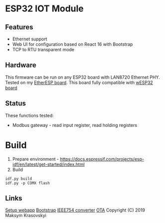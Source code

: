 # ESP32 IOT Module

## Features
* Ethernet support
* Web UI for configuration based on React 16 with Bootstrap
* TCP to RTU transparent mode

## Hardware
This firmware can be run on any ESP32 board with LAN8720 Ethernet PHY.
Tested on my [EtherESP board](http://www.maxx.net.ua/?p=484). This board fully compatible with [wESP32 board](https://wesp32.com/)

## Status
These functions tested:
* Modbus gateway - read input register, read holding registers

# Build

1. Prepare environment - https://docs.espressif.com/projects/esp-idf/en/latest/get-started/index.html
2. Build
```
idf.py build
idf.py -p COMX flash
```

## Links
[Setup webapp](https://www.valentinog.com/blog/babel/)
[Bootstrap](https://www.turtle-techies.com/post/react-navbar-with-bootstrap-4/)
[IEEE754 converter](https://www.h-schmidt.net/FloatConverter/IEEE754.html)
[OTA](https://github.com/versamodule/ESP32-OTA-Webserver/blob/master/OTAServer.c)
Copyright (C) 2019 Maksym Krasovskyi